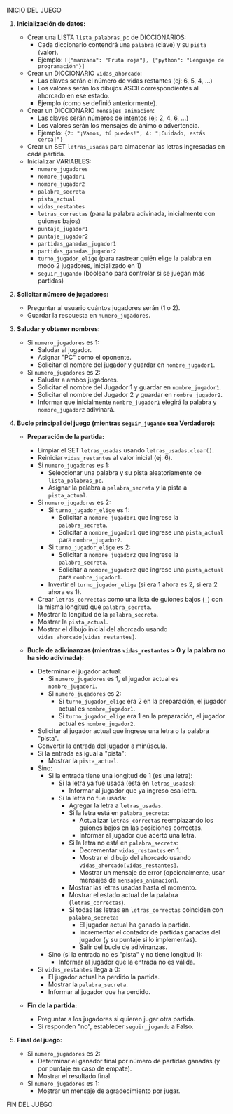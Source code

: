 INICIO DEL JUEGO

1.  **Inicialización de datos:**
    * Crear una LISTA `lista_palabras_pc` de DICCIONARIOS:
        * Cada diccionario contendrá una `palabra` (clave) y su `pista` (valor).
        * Ejemplo: `[{"manzana": "Fruta roja"}, {"python": "Lenguaje de programación"}]`
    * Crear un DICCIONARIO `vidas_ahorcado`:
        * Las claves serán el número de vidas restantes (ej: 6, 5, 4, ...)
        * Los valores serán los dibujos ASCII correspondientes al ahorcado en ese estado.
        * Ejemplo (como se definió anteriormente).
    * Crear un DICCIONARIO `mensajes_animacion`:
        * Las claves serán números de intentos (ej: 2, 4, 6, ...)
        * Los valores serán los mensajes de ánimo o advertencia.
        * Ejemplo: `{2: "¡Vamos, tú puedes!", 4: "¡Cuidado, estás cerca!"}`
    * Crear un SET `letras_usadas` para almacenar las letras ingresadas en cada partida.
    * Inicializar VARIABLES:
        * `numero_jugadores`
        * `nombre_jugador1`
        * `nombre_jugador2`
        * `palabra_secreta`
        * `pista_actual`
        * `vidas_restantes`
        * `letras_correctas` (para la palabra adivinada, inicialmente con guiones bajos)
        * `puntaje_jugador1`
        * `puntaje_jugador2`
        * `partidas_ganadas_jugador1`
        * `partidas_ganadas_jugador2`
        * `turno_jugador_elige` (para rastrear quién elige la palabra en modo 2 jugadores, inicializado en 1)
        * `seguir_jugando` (booleano para controlar si se juegan más partidas)

2.  **Solicitar número de jugadores:**
    * Preguntar al usuario cuántos jugadores serán (1 o 2).
    * Guardar la respuesta en `numero_jugadores`.

3.  **Saludar y obtener nombres:**
    * Si `numero_jugadores` es 1:
        * Saludar al jugador.
        * Asignar "PC" como el oponente.
        * Solicitar el nombre del jugador y guardar en `nombre_jugador1`.
    * Si `numero_jugadores` es 2:
        * Saludar a ambos jugadores.
        * Solicitar el nombre del Jugador 1 y guardar en `nombre_jugador1`.
        * Solicitar el nombre del Jugador 2 y guardar en `nombre_jugador2`.
        * Informar que inicialmente `nombre_jugador1` elegirá la palabra y `nombre_jugador2` adivinará.

4.  **Bucle principal del juego (mientras `seguir_jugando` sea Verdadero):**
    * **Preparación de la partida:**
        * Limpiar el SET `letras_usadas` usando `letras_usadas.clear()`.
        * Reiniciar `vidas_restantes` al valor inicial (ej: 6).
        * Si `numero_jugadores` es 1:
            * Seleccionar una palabra y su pista aleatoriamente de `lista_palabras_pc`.
            * Asignar la palabra a `palabra_secreta` y la pista a `pista_actual`.
        * Si `numero_jugadores` es 2:
            * Si `turno_jugador_elige` es 1:
                * Solicitar a `nombre_jugador1` que ingrese la `palabra_secreta`.
                * Solicitar a `nombre_jugador1` que ingrese una `pista_actual` para `nombre_jugador2`.
            * Si `turno_jugador_elige` es 2:
                * Solicitar a `nombre_jugador2` que ingrese la `palabra_secreta`.
                * Solicitar a `nombre_jugador2` que ingrese una `pista_actual` para `nombre_jugador1`.
            * Invertir el `turno_jugador_elige` (si era 1 ahora es 2, si era 2 ahora es 1).
        * Crear `letras_correctas` como una lista de guiones bajos (`_`) con la misma longitud que `palabra_secreta`.
        * Mostrar la longitud de la `palabra_secreta`.
        * Mostrar la `pista_actual`.
        * Mostrar el dibujo inicial del ahorcado usando `vidas_ahorcado[vidas_restantes]`.

    * **Bucle de adivinanzas (mientras `vidas_restantes` > 0 y la palabra no ha sido adivinada):**
        * Determinar el jugador actual:
            * Si `numero_jugadores` es 1, el jugador actual es `nombre_jugador1`.
            * Si `numero_jugadores` es 2:
                * Si `turno_jugador_elige` era 2 en la preparación, el jugador actual es `nombre_jugador1`.
                * Si `turno_jugador_elige` era 1 en la preparación, el jugador actual es `nombre_jugador2`.
        * Solicitar al jugador actual que ingrese una letra o la palabra "pista".
        * Convertir la entrada del jugador a minúscula.
        * Si la entrada es igual a "pista":
            * Mostrar la `pista_actual`.
        * Sino:
            * Si la entrada tiene una longitud de 1 (es una letra):
                * Si la letra ya fue usada (está en `letras_usadas`):
                    * Informar al jugador que ya ingresó esa letra.
                * Si la letra no fue usada:
                    * Agregar la letra a `letras_usadas`.
                    * Si la letra está en `palabra_secreta`:
                        * Actualizar `letras_correctas` reemplazando los guiones bajos en las posiciones correctas.
                        * Informar al jugador que acertó una letra.
                    * Si la letra no está en `palabra_secreta`:
                        * Decrementar `vidas_restantes` en 1.
                        * Mostrar el dibujo del ahorcado usando `vidas_ahorcado[vidas_restantes]`.
                        * Mostrar un mensaje de error (opcionalmente, usar mensajes de `mensajes_animacion`).
                    * Mostrar las letras usadas hasta el momento.
                    * Mostrar el estado actual de la palabra (`letras_correctas`).
                    * Si todas las letras en `letras_correctas` coinciden con `palabra_secreta`:
                        * El jugador actual ha ganado la partida.
                        * Incrementar el contador de partidas ganadas del jugador (y su puntaje si lo implementas).
                        * Salir del bucle de adivinanzas.
            * Sino (si la entrada no es "pista" y no tiene longitud 1):
                * Informar al jugador que la entrada no es válida.
        * Si `vidas_restantes` llega a 0:
            * El jugador actual ha perdido la partida.
            * Mostrar la `palabra_secreta`.
            * Informar al jugador que ha perdido.

    * **Fin de la partida:**
        * Preguntar a los jugadores si quieren jugar otra partida.
        * Si responden "no", establecer `seguir_jugando` a Falso.

5.  **Final del juego:**
    * Si `numero_jugadores` es 2:
        * Determinar el ganador final por número de partidas ganadas (y por puntaje en caso de empate).
        * Mostrar el resultado final.
    * Si `numero_jugadores` es 1:
        * Mostrar un mensaje de agradecimiento por jugar.

FIN DEL JUEGO
